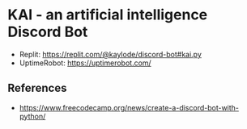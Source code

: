 # KAI - an artificial intelligence Discord Bot

- Replit: https://replit.com/@kaylode/discord-bot#kai.py
- UptimeRobot: https://uptimerobot.com/

## References
- https://www.freecodecamp.org/news/create-a-discord-bot-with-python/
